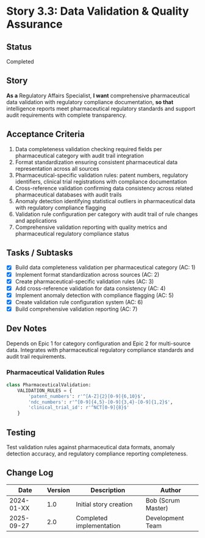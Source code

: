 # Story 3.3: Data Validation & Quality Assurance

## Status
Completed

## Story
**As a** Regulatory Affairs Specialist,
**I want** comprehensive pharmaceutical data validation with regulatory compliance documentation,
**so that** intelligence reports meet pharmaceutical regulatory standards and support audit requirements with complete transparency.

## Acceptance Criteria
1. Data completeness validation checking required fields per pharmaceutical category with audit trail integration
2. Format standardization ensuring consistent pharmaceutical data representation across all sources
3. Pharmaceutical-specific validation rules: patent numbers, regulatory identifiers, clinical trial registrations with compliance documentation
4. Cross-reference validation confirming data consistency across related pharmaceutical databases with audit trails
5. Anomaly detection identifying statistical outliers in pharmaceutical data with regulatory compliance flagging
6. Validation rule configuration per category with audit trail of rule changes and applications
7. Comprehensive validation reporting with quality metrics and pharmaceutical regulatory compliance status

## Tasks / Subtasks
- [x] Build data completeness validation per pharmaceutical category (AC: 1)
- [x] Implement format standardization across sources (AC: 2)
- [x] Create pharmaceutical-specific validation rules (AC: 3)
- [x] Add cross-reference validation for data consistency (AC: 4)
- [x] Implement anomaly detection with compliance flagging (AC: 5)
- [x] Create validation rule configuration system (AC: 6)
- [x] Build comprehensive validation reporting (AC: 7)

## Dev Notes
Depends on Epic 1 for category configuration and Epic 2 for multi-source data. Integrates with pharmaceutical regulatory compliance standards and audit trail requirements.

### Pharmaceutical Validation Rules
```python
class PharmaceuticalValidation:
    VALIDATION_RULES = {
        'patent_numbers': r'^[A-Z]{2}[0-9]{6,10}$',
        'ndc_numbers': r'^[0-9]{4,5}-[0-9]{3,4}-[0-9]{1,2}$',
        'clinical_trial_id': r'^NCT[0-9]{8}$'
    }
```

## Testing
Test validation rules against pharmaceutical data formats, anomaly detection accuracy, and regulatory compliance reporting completeness.

## Change Log
| Date | Version | Description | Author |
|------|---------|-------------|--------|
| 2024-01-XX | 1.0 | Initial story creation | Bob (Scrum Master) |
| 2025-09-27 | 2.0 | Completed implementation | Development Team |
